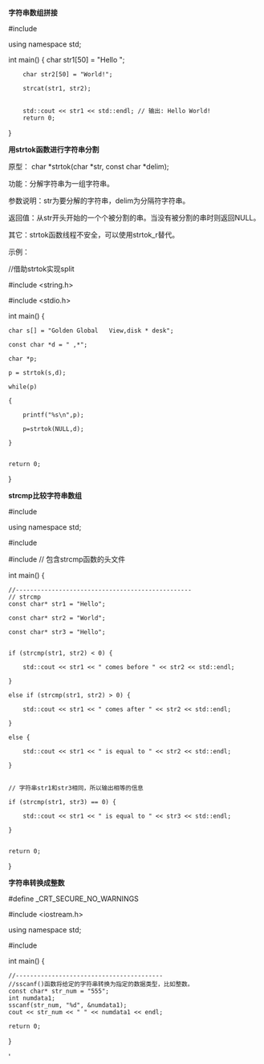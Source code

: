 **字符串数组拼接**


#include <iostream>

using namespace std;

int main() {
        char str1[50] = "Hello ";
        
        char str2[50] = "World!";
        
        strcat(str1, str2);
        

        std::cout << str1 << std::endl; // 输出: Hello World!
        return 0;
}






**用strtok函数进行字符串分割**

原型： char *strtok(char *str, const char *delim);

功能：分解字符串为一组字符串。

参数说明：str为要分解的字符串，delim为分隔符字符串。

返回值：从str开头开始的一个个被分割的串。当没有被分割的串时则返回NULL。

其它：strtok函数线程不安全，可以使用strtok_r替代。

示例：

//借助strtok实现split

#include <string.h>

#include <stdio.h>
 
int main()
{

    char s[] = "Golden Global   View,disk * desk";
    
    const char *d = " ,*";
    
    char *p;
    
    p = strtok(s,d);
    
    while(p)
    
    {
    
        printf("%s\n",p);
        
        p=strtok(NULL,d);
        
    }
    
 
    return 0;
    
}




**strcmp比较字符串数组**


#include <iostream>

using namespace std;

#include <iostream>

#include <cstring> // 包含strcmp函数的头文件


int main() {

    //-------------------------------------------------
    // strcmp
    const char* str1 = "Hello";
    
    const char* str2 = "World";
    
    const char* str3 = "Hello";
    

    if (strcmp(str1, str2) < 0) {
    
        std::cout << str1 << " comes before " << str2 << std::endl;
        
    }
    
    else if (strcmp(str1, str2) > 0) {
    
        std::cout << str1 << " comes after " << str2 << std::endl;
        
    }
    
    else {
    
        std::cout << str1 << " is equal to " << str2 << std::endl;
        
    }
    

    // 字符串str1和str3相同，所以输出相等的信息
    
    if (strcmp(str1, str3) == 0) {
    
        std::cout << str1 << " is equal to " << str3 << std::endl;
        
    }
    

    return 0;
}





**字符串转换成整数**

#define _CRT_SECURE_NO_WARNINGS

#include <iostream.h>

using namespace std;


#include <iostream>



int main() {



    //-----------------------------------------
    //sscanf()函数将给定的字符串转换为指定的数据类型，比如整数。
    const char* str_num = "555";
    int numdata1;
    sscanf(str_num, "%d", &numdata1);
    cout << str_num << " " << numdata1 << endl;

    return 0;
}











'
